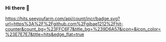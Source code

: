 ### Hi there 👋
https://hits.seeyoufarm.com/api/count/incr/badge.svg?url=https%3A%2F%2Fgithub.com%2Fgjbae1212%2Fhit-counter&count_bg=%23FFC6F7&title_bg=%239D6A57&icon=&icon_color=%23E7E7E7&title=hits&edge_flat=true
